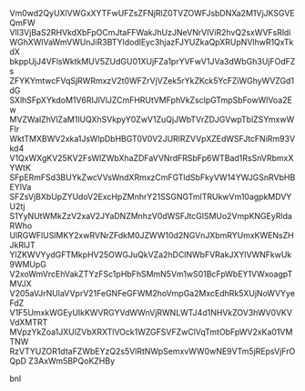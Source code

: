 Vm0wd2QyUXlVWGxXYTFwUFZsZFNjRlZ0TVZOWFJsbDNXa2M1VjJKSGVEQmFW
Vll3VjBaS2RHVkdXbFpOCmJtaFFWakJhUzJNeVNrVlViR2hvQ2sxWVFsRldi
WGhXWlVaWmVWUnJiR3BTYldodlEyc3hjazFJYUZkaQpXRUpNVlhwR1QxTkdX
bkppUjJ4VFlsWktkMUV5ZUdGU01XUjFZa1prYVFwV1JVa3dWbGh3UjFOdFZs
ZFYKYmtwcFVqSjRWRmxzV2t0WFZrVjVZek5rYkZKck5YcFZiWGhyWVZGd1dG
SXlhSFpXYkdoM1V6RlJlVlJZCmFHRUtVMFphVkZsclpGTmpSbFowWlVoa2Ew
MVZWalZhVlZaM1lUQXhSVkpyY0ZwV1ZuQjJWbTVrZDJGVwpTblZSYmxwWFlr
WktTMXBWV2xka1JsWlpDbHBGT0V0V2JURlRZVVpXZEdWSFJtcFNiRm93Vkd4
V1QxWXgKV25KV2FsWlZWbXhaZDFaVVNrdFRSbFp6WTBad1RsSnVRbmxXYWtK
SFpERmFSd3BUYkZwcVVsWndXRmxzCmFGTldSbFkyVW14YWJGSnRVbHBEYlVa
SFZsVjBXbUpZYUdoV2ExcHpZMnhrY21SSGNGTmlTRUkwVm10agpkMDVYU2tj
S1YyNUtWMkZzV2xaV2JYaDNZMnhzV0dWSFJtcGlSMUo2VmpKNGEyRldaRWho
UlRGWFlUSlMKY2xwRVNrZFdkM0JZWW10d2NGVnJXbmRYUmxKWENsZHJkRlJT
YlZKWVYydGFTMkpHV25OWGJuQkVZa2hDClNWbFVRakJXYlVWNFkwUk9WMUpG
V2xoWmVrcEhVakZTYzFSc1pHbFhSMmN5Vm1wS01BcFpWbEY1VWxoagpTMVJX
V205aVJrNUlaVVprV21FeGNFeGFWM2hoVmpGa2MxcEdhRk5XUjNoWVYyeFdZ
V1F5UmxkWGEyUlkKWVRGYVdWWnVjRWNLWTJ4d1NHVkZOV3hWV0VKVVdXMTRT
MVpzYkZoa1JXUlZVbXRXTlVOck1WZGFSVFZwClVqTmtObFpWV2xKa01VMTNW
RzVTYUZOR1dtaFZWbEYzQ2s5VlRtNWpSemxvWW0wNE9VTm5jREpsVjFrOQpD
Z3AxWm5BPQoKZHBy

bnl